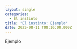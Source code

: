 ```yaml
---
layout: single
categories:
  - El instinto
title: "El instinto: Ejemplo"
date: 2025-08-11 T08:16:00.000Z
---
```

Ejemplo